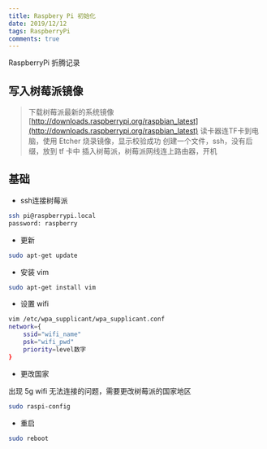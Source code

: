 ```yaml
---
title: Raspbery Pi 初始化
date: 2019/12/12
tags: RaspberryPi
comments: true
---
```


RaspberryPi 折腾记录
<!--more-->

## 写入树莓派镜像

>下载树莓派最新的系统镜像
>[http://downloads.raspberrypi.org/raspbian_latest](http://downloads.raspberrypi.org/raspbian_latest)
>读卡器连TF卡到电脑，使用 Etcher 烧录镜像，显示校验成功
>创建一个文件，ssh，没有后缀，放到 tf 卡中
>插入树莓派，树莓派网线连上路由器，开机

## 基础

* ssh连接树莓派

```bash
ssh pi@raspberrypi.local
password: raspberry
```

* 更新

```bash
sudo apt-get update
```

* 安装 vim

```bash
sudo apt-get install vim
```

* 设置 wifi

```bash
vim /etc/wpa_supplicant/wpa_supplicant.conf
network={
    ssid="wifi_name"
    psk="wifi_pwd"
    priority=level数字
}
```

* 更改国家

出现 5g wifi 无法连接的问题，需要更改树莓派的国家地区

```bash
sudo raspi-config
```

* 重启

```bash
sudo reboot
```
